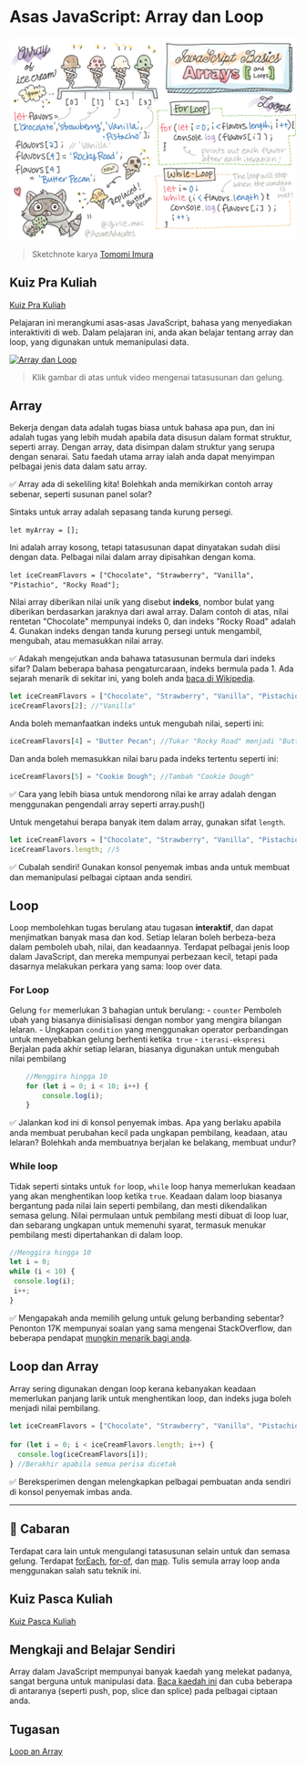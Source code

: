 # Asas JavaScript: Array dan Loop

![Asas JavaScript - Array](/sketchnotes/webdev101-js-arrays.png)
> Sketchnote karya [Tomomi Imura](https://twitter.com/girlie_mac)

## Kuiz Pra Kuliah
[Kuiz Pra Kuliah](https://nice-beach-0fe9e9d0f.azurestaticapps.net/quiz/13)

Pelajaran ini merangkumi asas-asas JavaScript, bahasa yang menyediakan interaktiviti di web. Dalam pelajaran ini, anda akan belajar tentang array dan loop, yang digunakan untuk memanipulasi data.

[![Array dan Loop](https://img.youtube.com/vi/Q_CRM2lXXBg/0.jpg)](https://youtube.com/watch?v=Q_CRM2lXXBg "Array dan Loop")

> Klik gambar di atas untuk video mengenai tatasusunan dan gelung.
## Array

Bekerja dengan data adalah tugas biasa untuk bahasa apa pun, dan ini adalah tugas yang lebih mudah apabila data disusun dalam format struktur, seperti array. Dengan array, data disimpan dalam struktur yang serupa dengan senarai. Satu faedah utama array ialah anda dapat menyimpan pelbagai jenis data dalam satu array.

✅ Array ada di sekeliling kita! Bolehkah anda memikirkan contoh array sebenar, seperti susunan panel solar?

Sintaks untuk array adalah sepasang tanda kurung persegi.

`let myArray = [];`

Ini adalah array kosong, tetapi tatasusunan dapat dinyatakan sudah diisi dengan data. Pelbagai nilai dalam array dipisahkan dengan koma.

`let iceCreamFlavors = ["Chocolate", "Strawberry", "Vanilla", "Pistachio", "Rocky Road"];`

Nilai array diberikan nilai unik yang disebut **indeks**, nombor bulat yang diberikan berdasarkan jaraknya dari awal array. Dalam contoh di atas, nilai rentetan "Chocolate" mempunyai indeks 0, dan indeks "Rocky Road" adalah 4. Gunakan indeks dengan tanda kurung persegi untuk mengambil, mengubah, atau memasukkan nilai array.

✅ Adakah mengejutkan anda bahawa tatasusunan bermula dari indeks sifar? Dalam beberapa bahasa pengaturcaraan, indeks bermula pada 1. Ada sejarah menarik di sekitar ini, yang boleh anda [baca di Wikipedia](https://en.wikipedia.org/wiki/Zero-based_numbering).

```javascript
let iceCreamFlavors = ["Chocolate", "Strawberry", "Vanilla", "Pistachio", "Rocky Road"];
iceCreamFlavors[2]; //"Vanilla"
```

Anda boleh memanfaatkan indeks untuk mengubah nilai, seperti ini:

```javascript
iceCreamFlavors[4] = "Butter Pecan"; //Tukar "Rocky Road" menjadi "Butter Pecan"
```

Dan anda boleh memasukkan nilai baru pada indeks tertentu seperti ini:

```javascript
iceCreamFlavors[5] = "Cookie Dough"; //Tambah "Cookie Dough"
```

✅ Cara yang lebih biasa untuk mendorong nilai ke array adalah dengan menggunakan pengendali array seperti array.push()

Untuk mengetahui berapa banyak item dalam array, gunakan sifat `length`.

```javascript
let iceCreamFlavors = ["Chocolate", "Strawberry", "Vanilla", "Pistachio", "Rocky Road"];
iceCreamFlavors.length; //5
```

✅ Cubalah sendiri! Gunakan konsol penyemak imbas anda untuk membuat dan memanipulasi pelbagai ciptaan anda sendiri.

## Loop

Loop membolehkan tugas berulang atau tugasan **interaktif**, dan dapat menjimatkan banyak masa dan kod. Setiap lelaran boleh berbeza-beza dalam pemboleh ubah, nilai, dan keadaannya. Terdapat pelbagai jenis loop dalam JavaScript, dan mereka mempunyai perbezaan kecil, tetapi pada dasarnya melakukan perkara yang sama: loop over data.

### For Loop

Gelung `for` memerlukan 3 bahagian untuk berulang:
    - `counter` Pemboleh ubah yang biasanya diinisialisasi dengan nombor yang mengira bilangan lelaran.
    - Ungkapan `condition` yang menggunakan operator perbandingan untuk menyebabkan gelung berhenti ketika` true`
    - `iterasi-ekspresi` Berjalan pada akhir setiap lelaran, biasanya digunakan untuk mengubah nilai pembilang

```javascript
    //Menggira hingga 10
    for (let i = 0; i < 10; i++) {
        console.log(i);
    }
```

✅ Jalankan kod ini di konsol penyemak imbas. Apa yang berlaku apabila anda membuat perubahan kecil pada ungkapan pembilang, keadaan, atau lelaran? Bolehkah anda membuatnya berjalan ke belakang, membuat undur?

### While loop

Tidak seperti sintaks untuk `for` loop, `while` loop hanya memerlukan keadaan yang akan menghentikan loop ketika `true`. Keadaan dalam loop biasanya bergantung pada nilai lain seperti pembilang, dan mesti dikendalikan semasa gelung. Nilai permulaan untuk pembilang mesti dibuat di loop luar, dan sebarang ungkapan untuk memenuhi syarat, termasuk menukar pembilang mesti dipertahankan di dalam loop.

```javascript
//Menggira hingga 10
let i = 0;
while (i < 10) {
 console.log(i);
 i++;
}
```

✅ Mengapakah anda memilih gelung untuk gelung berbanding sebentar? Penonton 17K mempunyai soalan yang sama mengenai StackOverflow, dan beberapa pendapat [mungkin menarik bagi anda](https://stackoverflow.com/questions/39969145/while-loops-vs-for-loops-in-javascript).

## Loop dan Array

Array sering digunakan dengan loop kerana kebanyakan keadaan memerlukan panjang larik untuk menghentikan loop, dan indeks juga boleh menjadi nilai pembilang.

```javascript
let iceCreamFlavors = ["Chocolate", "Strawberry", "Vanilla", "Pistachio", "Rocky Road"];

for (let i = 0; i < iceCreamFlavors.length; i++) {
  console.log(iceCreamFlavors[i]);
} //Berakhir apabila semua perisa dicetak
```

✅ Bereksperimen dengan melengkapkan pelbagai pembuatan anda sendiri di konsol penyemak imbas anda.

---

## 🚀 Cabaran

Terdapat cara lain untuk mengulangi tatasusunan selain untuk dan semasa gelung. Terdapat [forEach](https://developer.mozilla.org/docs/Web/JavaScript/Reference/Global_Objects/Array/forEach), [for-of](https://developer.mozilla.org/docs/Web/JavaScript/Reference/Statements/for...of), dan [map](https://developer.mozilla.org/docs/Web/JavaScript/Reference/Global_Objects/Array/map). Tulis semula array loop anda menggunakan salah satu teknik ini.

## Kuiz Pasca Kuliah
[Kuiz Pasca Kuliah](https://nice-beach-0fe9e9d0f.azurestaticapps.net/quiz/14)

## Mengkaji and Belajar Sendiri 

Array dalam JavaScript mempunyai banyak kaedah yang melekat padanya, sangat berguna untuk manipulasi data. [Baca kaedah ini](https://developer.mozilla.org/docs/Web/JavaScript/Reference/Global_Objects/Array) dan cuba beberapa di antaranya (seperti push, pop, slice dan splice) pada pelbagai ciptaan anda.

## Tugasan

[Loop an Array](./assignment.ms.md)